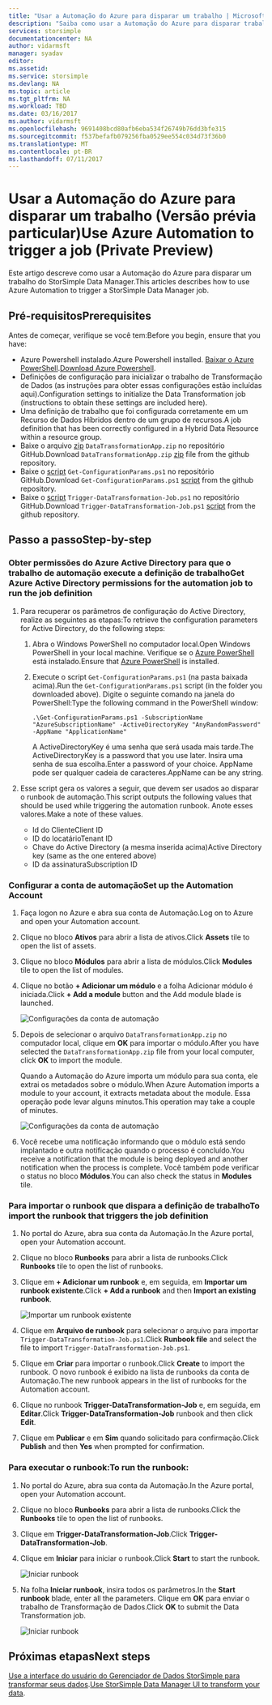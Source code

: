 ```yaml
---
title: "Usar a Automação do Azure para disparar um trabalho | Microsoft Docs"
description: "Saiba como usar a Automação do Azure para disparar trabalhos do StorSimple Data Manager (versão prévia particular)"
services: storsimple
documentationcenter: NA
author: vidarmsft
manager: syadav
editor: 
ms.assetid: 
ms.service: storsimple
ms.devlang: NA
ms.topic: article
ms.tgt_pltfrm: NA
ms.workload: TBD
ms.date: 03/16/2017
ms.author: vidarmsft
ms.openlocfilehash: 9691408bcd80afb6eba534f26749b76dd3bfe315
ms.sourcegitcommit: f537befafb079256fba0529ee554c034d73f36b0
ms.translationtype: MT
ms.contentlocale: pt-BR
ms.lasthandoff: 07/11/2017
---
```

# <a name="use-azure-automation-to-trigger-a-job-private-preview"></a><span data-ttu-id="16680-103">Usar a Automação do Azure para disparar um trabalho (Versão prévia particular)</span><span class="sxs-lookup"><span data-stu-id="16680-103">Use Azure Automation to trigger a job (Private Preview)</span></span>

<span data-ttu-id="16680-104">Este artigo descreve como usar a Automação do Azure para disparar um trabalho do StorSimple Data Manager.</span><span class="sxs-lookup"><span data-stu-id="16680-104">This articles describes how to use Azure Automation to trigger a StorSimple Data Manager job.</span></span>

## <a name="prerequisites"></a><span data-ttu-id="16680-105">Pré-requisitos</span><span class="sxs-lookup"><span data-stu-id="16680-105">Prerequisites</span></span>

<span data-ttu-id="16680-106">Antes de começar, verifique se você tem:</span><span class="sxs-lookup"><span data-stu-id="16680-106">Before you begin, ensure that you have:</span></span>

*   <span data-ttu-id="16680-107">Azure Powershell instalado.</span><span class="sxs-lookup"><span data-stu-id="16680-107">Azure Powershell installed.</span></span> <span data-ttu-id="16680-108">[Baixar o Azure PowerShell](https://azure.microsoft.com/documentation/articles/powershell-install-configure/).</span><span class="sxs-lookup"><span data-stu-id="16680-108">[Download Azure Powershell](https://azure.microsoft.com/documentation/articles/powershell-install-configure/).</span></span>
*   <span data-ttu-id="16680-109">Definições de configuração para inicializar o trabalho de Transformação de Dados (as instruções para obter essas configurações estão incluídas aqui).</span><span class="sxs-lookup"><span data-stu-id="16680-109">Configuration settings to initialize the Data Transformation job (instructions to obtain these settings are included here).</span></span>
*   <span data-ttu-id="16680-110">Uma definição de trabalho que foi configurada corretamente em um Recurso de Dados Híbridos dentro de um grupo de recursos.</span><span class="sxs-lookup"><span data-stu-id="16680-110">A job definition that has been correctly configured in a Hybrid Data Resource within a resource group.</span></span>
*   <span data-ttu-id="16680-111">Baixe o arquivo [zip](https://github.com/Azure-Samples/storsimple-dotnet-data-manager-get-started/raw/master/Azure%20Automation%20For%20Data%20Manager/DataTransformationApp.zip) `DataTransformationApp.zip` no repositório GitHub.</span><span class="sxs-lookup"><span data-stu-id="16680-111">Download `DataTransformationApp.zip` [zip](https://github.com/Azure-Samples/storsimple-dotnet-data-manager-get-started/raw/master/Azure%20Automation%20For%20Data%20Manager/DataTransformationApp.zip) file from the github repository.</span></span>
*   <span data-ttu-id="16680-112">Baixe o [script](https://github.com/Azure-Samples/storsimple-dotnet-data-manager-get-started/blob/master/Azure%20Automation%20For%20Data%20Manager/Get-ConfigurationParams.ps1) `Get-ConfigurationParams.ps1` no repositório GitHub.</span><span class="sxs-lookup"><span data-stu-id="16680-112">Download `Get-ConfigurationParams.ps1` [script](https://github.com/Azure-Samples/storsimple-dotnet-data-manager-get-started/blob/master/Azure%20Automation%20For%20Data%20Manager/Get-ConfigurationParams.ps1) from the github repository.</span></span>
*   <span data-ttu-id="16680-113">Baixe o [script](https://github.com/Azure-Samples/storsimple-dotnet-data-manager-get-started/blob/master/Azure%20Automation%20For%20Data%20Manager/Trigger-DataTransformation-Job.ps1) `Trigger-DataTransformation-Job.ps1` no repositório GitHub.</span><span class="sxs-lookup"><span data-stu-id="16680-113">Download `Trigger-DataTransformation-Job.ps1` [script](https://github.com/Azure-Samples/storsimple-dotnet-data-manager-get-started/blob/master/Azure%20Automation%20For%20Data%20Manager/Trigger-DataTransformation-Job.ps1) from the github repository.</span></span>

## <a name="step-by-step"></a><span data-ttu-id="16680-114">Passo a passo</span><span class="sxs-lookup"><span data-stu-id="16680-114">Step-by-step</span></span>

### <a name="get-azure-active-directory-permissions-for-the-automation-job-to-run-the-job-definition"></a><span data-ttu-id="16680-115">Obter permissões do Azure Active Directory para que o trabalho de automação execute a definição de trabalho</span><span class="sxs-lookup"><span data-stu-id="16680-115">Get Azure Active Directory permissions for the automation job to run the job definition</span></span>

1. <span data-ttu-id="16680-116">Para recuperar os parâmetros de configuração do Active Directory, realize as seguintes as etapas:</span><span class="sxs-lookup"><span data-stu-id="16680-116">To retrieve the configuration parameters for Active Directory, do the following steps:</span></span>

    1. <span data-ttu-id="16680-117">Abra o Windows PowerShell no computador local.</span><span class="sxs-lookup"><span data-stu-id="16680-117">Open Windows PowerShell in your local machine.</span></span> <span data-ttu-id="16680-118">Verifique se o [Azure PowerShell](https://azure.microsoft.com/downloads/) está instalado.</span><span class="sxs-lookup"><span data-stu-id="16680-118">Ensure that [Azure PowerShell](https://azure.microsoft.com/downloads/) is installed.</span></span>
    1. <span data-ttu-id="16680-119">Execute o script `Get-ConfigurationParams.ps1` (na pasta baixada acima).</span><span class="sxs-lookup"><span data-stu-id="16680-119">Run the `Get-ConfigurationParams.ps1` script (in the folder you downloaded above).</span></span> <span data-ttu-id="16680-120">Digite o seguinte comando na janela do PowerShell:</span><span class="sxs-lookup"><span data-stu-id="16680-120">Type the following command in the PowerShell window:</span></span>

        ```
        .\Get-ConfigurationParams.ps1 -SubscriptionName "AzureSubscriptionName" -ActiveDirectoryKey "AnyRandomPassword" -AppName "ApplicationName"
         ```

        <span data-ttu-id="16680-121">A ActiveDirectoryKey é uma senha que será usada mais tarde.</span><span class="sxs-lookup"><span data-stu-id="16680-121">The ActiveDirectoryKey is a password that you use later.</span></span> <span data-ttu-id="16680-122">Insira uma senha de sua escolha.</span><span class="sxs-lookup"><span data-stu-id="16680-122">Enter a password of your choice.</span></span> <span data-ttu-id="16680-123">AppName pode ser qualquer cadeia de caracteres.</span><span class="sxs-lookup"><span data-stu-id="16680-123">AppName can be any string.</span></span>

2. <span data-ttu-id="16680-124">Esse script gera os valores a seguir, que devem ser usados ao disparar o runbook de automação.</span><span class="sxs-lookup"><span data-stu-id="16680-124">This script outputs the following values that should be used while triggering the automation runbook.</span></span> <span data-ttu-id="16680-125">Anote esses valores.</span><span class="sxs-lookup"><span data-stu-id="16680-125">Make a note of these values.</span></span>

    - <span data-ttu-id="16680-126">Id do Cliente</span><span class="sxs-lookup"><span data-stu-id="16680-126">Client ID</span></span>
    - <span data-ttu-id="16680-127">ID do locatário</span><span class="sxs-lookup"><span data-stu-id="16680-127">Tenant ID</span></span>
    - <span data-ttu-id="16680-128">Chave do Active Directory (a mesma inserida acima)</span><span class="sxs-lookup"><span data-stu-id="16680-128">Active Directory key (same as the one entered above)</span></span>
    - <span data-ttu-id="16680-129">ID da assinatura</span><span class="sxs-lookup"><span data-stu-id="16680-129">Subscription ID</span></span>

### <a name="set-up-the-automation-account"></a><span data-ttu-id="16680-130">Configurar a conta de automação</span><span class="sxs-lookup"><span data-stu-id="16680-130">Set up the Automation Account</span></span>

1. <span data-ttu-id="16680-131">Faça logon no Azure e abra sua conta de Automação.</span><span class="sxs-lookup"><span data-stu-id="16680-131">Log on to Azure and open your Automation account.</span></span>
2. <span data-ttu-id="16680-132">Clique no bloco **Ativos** para abrir a lista de ativos.</span><span class="sxs-lookup"><span data-stu-id="16680-132">Click **Assets** tile to open the list of assets.</span></span>
3. <span data-ttu-id="16680-133">Clique no bloco **Módulos** para abrir a lista de módulos.</span><span class="sxs-lookup"><span data-stu-id="16680-133">Click **Modules** tile to open the list of modules.</span></span>
4. <span data-ttu-id="16680-134">Clique no botão **+ Adicionar um módulo** e a folha Adicionar módulo é iniciada.</span><span class="sxs-lookup"><span data-stu-id="16680-134">Click **+ Add a module** button and the Add module blade is launched.</span></span>

    ![Configurações da conta de automação](./media/storsimple-data-manager-job-using-automation/add-module1m.png)

5. <span data-ttu-id="16680-136">Depois de selecionar o arquivo `DataTransformationApp.zip` no computador local, clique em **OK** para importar o módulo.</span><span class="sxs-lookup"><span data-stu-id="16680-136">After you have selected the `DataTransformationApp.zip` file from your local computer, click **OK** to import the module.</span></span>

   <span data-ttu-id="16680-137">Quando a Automação do Azure importa um módulo para sua conta, ele extrai os metadados sobre o módulo.</span><span class="sxs-lookup"><span data-stu-id="16680-137">When Azure Automation imports a module to your account, it extracts metadata about the module.</span></span> <span data-ttu-id="16680-138">Essa operação pode levar alguns minutos.</span><span class="sxs-lookup"><span data-stu-id="16680-138">This operation may take a couple of minutes.</span></span>

   ![Configurações da conta de automação](./media/storsimple-data-manager-job-using-automation/add-module2m.png)

   

6. <span data-ttu-id="16680-140">Você recebe uma notificação informando que o módulo está sendo implantado e outra notificação quando o processo é concluído.</span><span class="sxs-lookup"><span data-stu-id="16680-140">You receive a notification that the module is being deployed and another notification when the process is complete.</span></span>  <span data-ttu-id="16680-141">Você também pode verificar o status no bloco **Módulos**.</span><span class="sxs-lookup"><span data-stu-id="16680-141">You can also check the status in **Modules** tile.</span></span>

### <a name="to-import-the-runbook-that-triggers-the-job-definition"></a><span data-ttu-id="16680-142">Para importar o runbook que dispara a definição de trabalho</span><span class="sxs-lookup"><span data-stu-id="16680-142">To import the runbook that triggers the job definition</span></span>

1. <span data-ttu-id="16680-143">No portal do Azure, abra sua conta da Automação.</span><span class="sxs-lookup"><span data-stu-id="16680-143">In the Azure portal, open your Automation account.</span></span>
2. <span data-ttu-id="16680-144">Clique no bloco **Runbooks** para abrir a lista de runbooks.</span><span class="sxs-lookup"><span data-stu-id="16680-144">Click **Runbooks** tile to open the list of runbooks.</span></span>
3. <span data-ttu-id="16680-145">Clique em **+ Adicionar um runbook** e, em seguida, em **Importar um runbook existente**.</span><span class="sxs-lookup"><span data-stu-id="16680-145">Click **+ Add a runbook** and then **Import an existing runbook**.</span></span>

   ![Importar um runbook existente](./media/storsimple-data-manager-job-using-automation/import-a-runbook.png)

4. <span data-ttu-id="16680-147">Clique em **Arquivo de runbook** para selecionar o arquivo para importar `Trigger-DataTransformation-Job.ps1`.</span><span class="sxs-lookup"><span data-stu-id="16680-147">Click **Runbook file** and select the file to import `Trigger-DataTransformation-Job.ps1`.</span></span>
5. <span data-ttu-id="16680-148">Clique em **Criar** para importar o runbook.</span><span class="sxs-lookup"><span data-stu-id="16680-148">Click **Create** to import the runbook.</span></span> <span data-ttu-id="16680-149">O novo runbook é exibido na lista de runbooks da conta de Automação.</span><span class="sxs-lookup"><span data-stu-id="16680-149">The new runbook appears in the list of runbooks for the Automation account.</span></span>
7. <span data-ttu-id="16680-150">Clique no runbook **Trigger-DataTransformation-Job** e, em seguida, em **Editar**.</span><span class="sxs-lookup"><span data-stu-id="16680-150">Click **Trigger-DataTransformation-Job** runbook and then click **Edit**.</span></span>
8. <span data-ttu-id="16680-151">Clique em **Publicar** e em **Sim** quando solicitado para confirmação.</span><span class="sxs-lookup"><span data-stu-id="16680-151">Click **Publish** and then **Yes** when prompted for confirmation.</span></span>


### <a name="to-run-the-runbook"></a><span data-ttu-id="16680-152">Para executar o runbook:</span><span class="sxs-lookup"><span data-stu-id="16680-152">To run the runbook:</span></span>
1. <span data-ttu-id="16680-153">No portal do Azure, abra sua conta da Automação.</span><span class="sxs-lookup"><span data-stu-id="16680-153">In the Azure portal, open your Automation account.</span></span>
2. <span data-ttu-id="16680-154">Clique no bloco **Runbooks** para abrir a lista de runbooks.</span><span class="sxs-lookup"><span data-stu-id="16680-154">Click the **Runbooks** tile to open the list of runbooks.</span></span>
3. <span data-ttu-id="16680-155">Clique em **Trigger-DataTransformation-Job**.</span><span class="sxs-lookup"><span data-stu-id="16680-155">Click **Trigger-DataTransformation-Job**.</span></span>
4. <span data-ttu-id="16680-156">Clique em **Iniciar** para iniciar o runbook.</span><span class="sxs-lookup"><span data-stu-id="16680-156">Click **Start** to start the runbook.</span></span>

   ![Iniciar runbook](./media/storsimple-data-manager-job-using-automation/run-runbook1m.png)

5. <span data-ttu-id="16680-158">Na folha **Iniciar runbook**, insira todos os parâmetros.</span><span class="sxs-lookup"><span data-stu-id="16680-158">In the **Start runbook** blade, enter all the parameters.</span></span> <span data-ttu-id="16680-159">Clique em **OK** para enviar o trabalho de Transformação de Dados.</span><span class="sxs-lookup"><span data-stu-id="16680-159">Click **OK** to submit the Data Transformation job.</span></span>

   ![Iniciar runbook](./media/storsimple-data-manager-job-using-automation/run-runbook2m.png)


## <a name="next-steps"></a><span data-ttu-id="16680-161">Próximas etapas</span><span class="sxs-lookup"><span data-stu-id="16680-161">Next steps</span></span>

<span data-ttu-id="16680-162">[Use a interface do usuário do Gerenciador de Dados StorSimple para transformar seus dados](storsimple-data-manager-ui.md).</span><span class="sxs-lookup"><span data-stu-id="16680-162">[Use StorSimple Data Manager UI to transform your data](storsimple-data-manager-ui.md).</span></span>